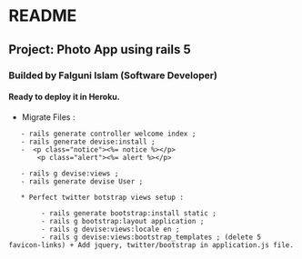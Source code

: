 # README

## Project: Photo App using rails 5

### Builded by Falguni Islam (Software Developer)

#### Ready to deploy it in Heroku.


*  Migrate Files :
```
   - rails generate controller welcome index ;
   - rails generate devise:install ;
   -  <p class="notice"><%= notice %></p>
       <p class="alert"><%= alert %></p>

   - rails g devise:views ;
   - rails generate devise User ;

   * Perfect twitter botstrap views setup :

		- rails generate bootstrap:install static ;
		- rails g bootstrap:layout application ;
		- rails g devise:views:locale en ;
		- rails g devise:views:bootstrap_templates ; (delete 5 favicon-links) + Add jquery, twitter/bootstrap in application.js file.
